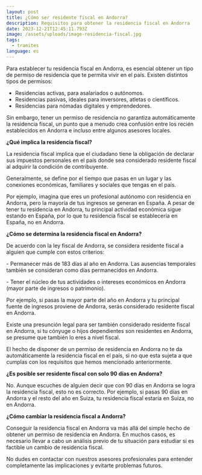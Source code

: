 ```yaml
---
layout: post
title: ¿Cómo ser residente fiscal en Andorra?
description: Requisitos para obtener la residencia fiscal en Andorra
date: 2023-12-21T12:45:11.793Z
image: /assets/uploads/image-residencia-fiscal.jpg
tags:
  - tramites
language: es
---
```

Para establecer tu residencia fiscal en Andorra, es esencial obtener un tipo de permiso de residencia que te permita vivir en el país. Existen distintos tipos de permisos:

* Residencias activas, para asalariados o autónomos.
* Residencias pasivas, ideales para inversores, atletas o científicos.
* Residencias para nómadas digitales y emprendedores.

Sin embargo, tener un permiso de residencia no garantiza automáticamente la residencia fiscal, un punto que a menudo crea confusión entre los recién establecidos en Andorra e incluso entre algunos asesores locales.

**¿Qué implica la residencia fiscal?** 

La residencia fiscal implica que el ciudadano tiene la obligación de declarar sus impuestos personales en el país donde sea considerado residente fiscal al adquirir la condición de contribuyente.

Generalmente, se define por el tiempo que pasas en un lugar y las conexiones económicas, familiares y sociales que tengas en el país.

Por ejemplo, imagina que eres un profesional autónomo con residencia en Andorra, pero la mayoría de tus ingresos se generan en España. A pesar de tener tu residencia en Andorra, tu principal actividad económica sigue estando en España, por lo que tu residencia fiscal se establecería en España, no en Andorra.

**¿Cómo se determina la residencia fiscal en Andorra?** 

De acuerdo con la ley fiscal de Andorra, se considera residente fiscal a alguien que cumple con estos criterios:

\-	Permanecer más de 183 días al año en Andorra. Las ausencias temporales también se consideran como días permanecidos en Andorra.

\-	Tener el núcleo de tus actividades o intereses económicos en Andorra (mayor parte de ingresos o  patrimonio).

Por ejemplo, si pasas la mayor parte del año en Andorra y tu principal fuente de ingresos proviene de Andorra, serás considerado residente fiscal en Andorra.

Existe una presunción legal para ser también considerado residente fiscal en Andorra, si tu cónyuge o hijos dependientes son residentes en Andorra, se presume que también lo eres a nivel fiscal.

El hecho de disponer de un permiso de residencia en Andorra no te da automáticamente la residencia fiscal en el país, si no que esta sujeta a que cumplas con los requisitos que hemos mencionado anteriormente.

**¿Es posible ser residente fiscal con solo 90 días en Andorra?** 

No. Aunque escuches de alguien decir que con 90 días en Andorra se logra la residencia fiscal, esto no es correcto. Por ejemplo, si pasas 90 días en Andorra y el resto del año en Suiza, tu residencia fiscal estaría en Suiza, no en Andorra.

**¿Cómo cambiar la residencia fiscal a Andorra?**

 Conseguir la residencia fiscal en Andorra va más allá del simple hecho de obtener un permiso de residencia en Andorra. En muchos casos, es necesario llevar a cabo un análisis previo de tu situación para estudiar si es factible un cambio de residencia fiscal.

No dudes en contactar con nuestros asesores profesionales para entender completamente las implicaciones y evitarte problemas futuros.